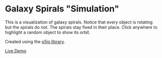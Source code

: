 # Galaxy Spirals "Simulation"

This is a visualization of galaxy spirals. Notice that every object is rotating but the spirals do not. The spirals stay fixed in their place. Click anywhere to highlight a random object to show its orbit.

Created using the [p5js library](https://p5js.org).

[Live Demo](https://alshakh.github.io/spirals/spirals.html)

